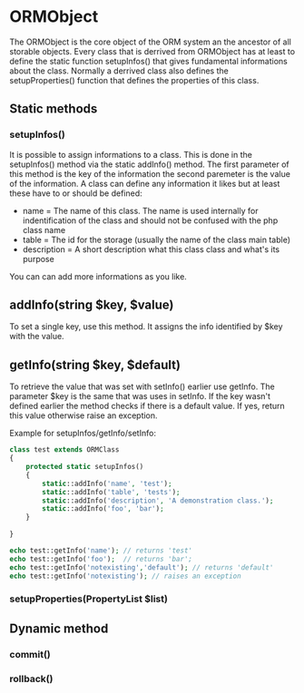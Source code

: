 # ORMObject

The ORMObject is the core object of the ORM system an the ancestor of all storable objects. Every class that is derrived from ORMObject has at least to define the static function setupInfos() that gives fundamental informations about the class. Normally a derrived class also defines the setupProperties() function that defines the properties of this class.

## Static methods
### setupInfos()
It is possible to assign informations to a class. This is done in the setupInfos() method via the static addInfo() method. The first parameter of this method is the key of the information the second paremeter is the value of the information. A class can define any information it likes but at least these have to or should be defined:

- name = The name of this class. The name is used internally for indentification of the class and should not be confused with the php class name 
- table = The id for the storage (usually the name of the class main table)
- description = A short description what this class class and what's its purpose	    	    

You can can add more informations as you like.

## addInfo(string $key, $value)
To set a single key, use this method. It assigns the info identified by $key with the value.

## getInfo(string $key, $default)
To retrieve the value that was set with setInfo() earlier use getInfo. The parameter $key is the same that was uses in setInfo. If the key wasn't defined earlier the method checks if there is a default value. If yes, return this value otherwise raise an exception.

Example for setupInfos/getInfo/setInfo:
```php
class test extends ORMClass
{
	protected static setupInfos()
	{
	    static::addInfo('name', 'test');
	    static::addInfo('table', 'tests');
	    static::addInfo('description', 'A demonstration class.');
		static::addInfo('foo', 'bar');
	}
	
}

echo test::getInfo('name'); // returns 'test'
echo test::getInfo('foo');  // returns 'bar';
echo test::getInfo('notexisting','default'); // returns 'default'
echo test::getInfo('notexisting'); // raises an exception

```

### setupProperties(PropertyList $list)

## Dynamic method

### commit()

### rollback()


